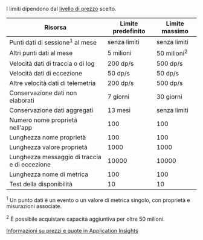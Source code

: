  I limiti dipendono dal [livello di prezzo](https://azure.microsoft.com/pricing/details/application-insights/) scelto.

**Risorsa** | **Limite predefinito** | **Limite massimo**
-------- | ------------- | -------------
Punti dati di sessione<sup>1</sup> al mese | senza limiti | senza limiti
Altri punti dati al mese | 5 milioni | 50 milioni<sup>2</sup>
Velocità dati di traccia o di log | 200 dp/s | 500 dp/s
Velocità dati di eccezione | 50 dp/s | 50 dp/s
Altre velocità dati di telemetria | 200 dp/s | 500 dp/s
Conservazione dati non elaborati |7 giorni| 30 giorni
Conservazione dati aggregati | 13 mesi | senza limiti
Numero nome proprietà nell'app | 100 | 100
Lunghezza nome proprietà | 100 | 100
Lunghezza valore proprietà | 1000 | 1000
Lunghezza messaggio di traccia e di eccezione | 10000 | 10000
Lunghezza nome di metrica | 100 | 100
Test della disponibilità | 10 | 10

<sup>1</sup> Un punto dati è un evento o un valore di metrica singolo, con proprietà e misurazioni associate.

<sup>2</sup> È possibile acquistare capacità aggiuntiva per oltre 50 milioni.
 
[Informazioni su prezzi e quote in Application Insights](../articles/application-insights/app-insights-pricing.md)

<!---HONumber=AcomDC_0302_2016-->